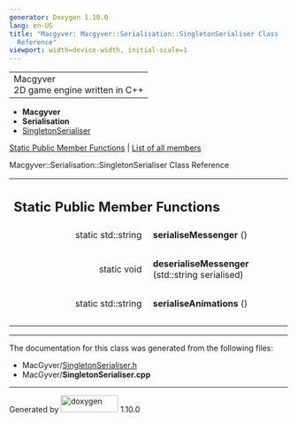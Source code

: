 ```yaml
---
generator: Doxygen 1.10.0
lang: en-US
title: "Macgyver: Macgyver::Serialisation::SingletonSerialiser Class
  Reference"
viewport: width=device-width, initial-scale=1
---
```


<div id="top">

<div id="titlearea">

<table data-cellspacing="0" data-cellpadding="0">
<colgroup>
<col style="width: 100%" />
</colgroup>
<tbody>
<tr id="projectrow" class="odd">
<td id="projectalign"><div id="projectname">
Macgyver
</div>
<div id="projectbrief">
2D game engine written in C++
</div></td>
</tr>
</tbody>
</table>

</div>

<div id="main-nav">

</div>

<div id="nav-path" class="navpath">

- **Macgyver**
- **Serialisation**
- <a href="class_macgyver_1_1_serialisation_1_1_singleton_serialiser.html"
  class="el">SingletonSerialiser</a>

</div>

</div>

<div class="header">

<div class="summary">

[Static Public Member Functions](#pub-static-methods) \| [List of all
members](class_macgyver_1_1_serialisation_1_1_singleton_serialiser-members.html)

</div>

<div class="headertitle">

<div class="title">

Macgyver::Serialisation::SingletonSerialiser Class Reference

</div>

</div>

</div>

<div class="contents">

<table class="memberdecls">
<colgroup>
<col style="width: 50%" />
<col style="width: 50%" />
</colgroup>
<tbody>
<tr class="odd heading">
<td colspan="2"><h2 id="static-public-member-functions"
class="groupheader"><span id="pub-static-methods"></span> Static Public
Member Functions</h2></td>
</tr>
<tr id="r_a4d5e0ca66fec2bd8ccd2d0537e4e1edc"
class="even memitem:a4d5e0ca66fec2bd8ccd2d0537e4e1edc">
<td class="memItemLeft" style="text-align: right;"
data-valign="top"><span id="a4d5e0ca66fec2bd8ccd2d0537e4e1edc"></span>
static std::string </td>
<td class="memItemRight"
data-valign="bottom"><strong>serialiseMessenger</strong> ()</td>
</tr>
<tr class="odd separator:a4d5e0ca66fec2bd8ccd2d0537e4e1edc">
<td colspan="2" class="memSeparator"> </td>
</tr>
<tr id="r_a6bdc309d909d57bac71f62048476b250"
class="even memitem:a6bdc309d909d57bac71f62048476b250">
<td class="memItemLeft" style="text-align: right;"
data-valign="top"><span id="a6bdc309d909d57bac71f62048476b250"></span>
static void </td>
<td class="memItemRight"
data-valign="bottom"><strong>deserialiseMessenger</strong> (std::string
serialised)</td>
</tr>
<tr class="odd separator:a6bdc309d909d57bac71f62048476b250">
<td colspan="2" class="memSeparator"> </td>
</tr>
<tr id="r_a40a57b7f4cc3296a62f40f2ddfb32b6a"
class="even memitem:a40a57b7f4cc3296a62f40f2ddfb32b6a">
<td class="memItemLeft" style="text-align: right;"
data-valign="top"><span id="a40a57b7f4cc3296a62f40f2ddfb32b6a"></span>
static std::string </td>
<td class="memItemRight"
data-valign="bottom"><strong>serialiseAnimations</strong> ()</td>
</tr>
<tr class="odd separator:a40a57b7f4cc3296a62f40f2ddfb32b6a">
<td colspan="2" class="memSeparator"> </td>
</tr>
</tbody>
</table>

------------------------------------------------------------------------

The documentation for this class was generated from the following files:

- MacGyver/<a href="_singleton_serialiser_8h_source.html"
  class="el">SingletonSerialiser.h</a>
- MacGyver/**SingletonSerialiser.cpp**

</div>

------------------------------------------------------------------------

<span class="small">Generated
by [<img src="doxygen.svg" class="footer" width="104" height="31"
alt="doxygen" />](https://www.doxygen.org/index.html) 1.10.0</span>
